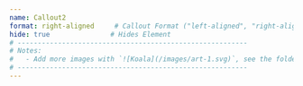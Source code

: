 ```yaml
---
name: Callout2
format: right-aligned     # Callout Format ("left-aligned", "right-aligned", "full-bleed", or "big-numbers")
hide: true               # Hides Element
# ---------------------------------------------------------
# Notes:
#   - Add more images with `![Koala](/images/art-1.svg)`, see the folder: static/images
# ---------------------------------------------------------
---
```


